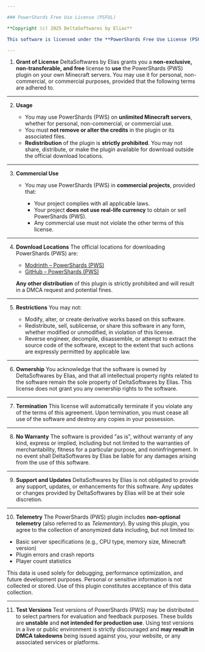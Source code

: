 ```yaml
---

### PowerShards Free Use License (PSFUL)

**Copyright (c) 2025 DeltaSoftwares by Elias**

This software is licensed under the **PowerShards Free Use License (PSFUL)**, which allows you to use the PowerShards (PWS) plugin under the following terms:

---
```


1. **Grant of License**
   DeltaSoftwares by Elias grants you a **non-exclusive, non-transferable, and free** license to **use** the PowerShards (PWS) plugin on your own Minecraft servers. You may use it for personal, non-commercial, or commercial purposes, provided that the following terms are adhered to.

---

2. **Usage**

   * You may use PowerShards (PWS) on **unlimited Minecraft servers**, whether for personal, non-commercial, or commercial use.
   * You must **not remove or alter the credits** in the plugin or its associated files.
   * **Redistribution** of the plugin is **strictly prohibited**. You may not share, distribute, or make the plugin available for download outside the official download locations.

---

3. **Commercial Use**

   * You may use PowerShards (PWS) in **commercial projects**, provided that:

     * Your project complies with all applicable laws.
     * Your project **does not use real-life currency** to obtain or sell PowerShards (PWS).
     * Any commercial use must not violate the other terms of this license.

---

4. **Download Locations**
   The official locations for downloading PowerShards (PWS) are:

   * [Modrinth – PowerShards (PWS)](https://modrinth.com/plugin/powershards)
   * [GitHub – PowerShards (PWS)](https://github.com/Catspindev01/PowerShards)

   **Any other distribution** of this plugin is strictly prohibited and will result in a DMCA request and potential fines.

---

5. **Restrictions**
   You may not:

   * Modify, alter, or create derivative works based on this software.
   * Redistribute, sell, sublicense, or share this software in any form, whether modified or unmodified, in violation of this license.
   * Reverse engineer, decompile, disassemble, or attempt to extract the source code of the software, except to the extent that such actions are expressly permitted by applicable law.

---

6. **Ownership**
   You acknowledge that the software is owned by DeltaSoftwares by Elias, and that all intellectual property rights related to the software remain the sole property of DeltaSoftwares by Elias. This license does not grant you any ownership rights to the software.

---

7. **Termination**
   This license will automatically terminate if you violate any of the terms of this agreement. Upon termination, you must cease all use of the software and destroy any copies in your possession.

---

8. **No Warranty**
   The software is provided "as is", without warranty of any kind, express or implied, including but not limited to the warranties of merchantability, fitness for a particular purpose, and noninfringement. In no event shall DeltaSoftwares by Elias be liable for any damages arising from the use of this software.

---

9. **Support and Updates**
   DeltaSoftwares by Elias is not obligated to provide any support, updates, or enhancements for this software. Any updates or changes provided by DeltaSoftwares by Elias will be at their sole discretion.

---

10. **Telemetry**
    The PowerShards (PWS) plugin includes **non-optional telemetry** (also referred to as *Telementary*). By using this plugin, you agree to the collection of anonymized data including, but not limited to:

* Basic server specifications (e.g., CPU type, memory size, Minecraft version)
* Plugin errors and crash reports
* Player count statistics

This data is used solely for debugging, performance optimization, and future development purposes. Personal or sensitive information is not collected or stored. Use of this plugin constitutes acceptance of this data collection.

---

11. **Test Versions**
    Test versions of PowerShards (PWS) may be distributed to select partners for evaluation and feedback purposes. These builds are **unstable** and **not intended for production use**. Using test versions in a live or public environment is strictly discouraged and **may result in DMCA takedowns** being issued against you, your website, or any associated services or platforms.

